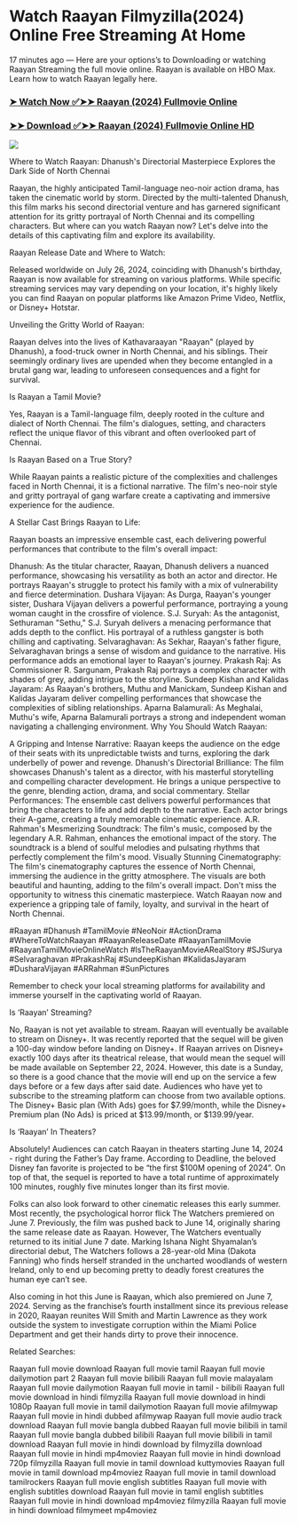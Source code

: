 # Watch Raayan Filmyzilla(2024) Online Free Streaming At Home

17 minutes ago — Here are your options’s to Downloading or watching Raayan Streaming the full movie online. Raayan is available on HBO Max. Learn how to watch Raayan legally here.


### [➤ Watch Now ✅➤➤ Raayan (2024) Fullmovie Online](https://tamilmovies2024download.blogspot.com/2024/08/raayan-near-me.html)

### [➤➤ Download ✅➤➤ Raayan (2024) Fullmovie Online HD](https://tamilmovies2024download.blogspot.com/2024/08/raayan-near-me.html)

<p dir="auto"><a href="https://tamilmovies2024download.blogspot.com/2024/08/raayan-near-me.html" title="PLAY NOW" rel="nofollow"><img src="https://i.imgur.com/jhNGoEt.gif" style="max-width: 100%;"></a></p>

Where to Watch Raayan: Dhanush's Directorial Masterpiece Explores the Dark Side of North Chennai

Raayan, the highly anticipated Tamil-language neo-noir action drama, has taken the cinematic world by storm. Directed by the multi-talented Dhanush, this film marks his second directorial venture and has garnered significant attention for its gritty portrayal of North Chennai and its compelling characters. But where can you watch Raayan now? Let's delve into the details of this captivating film and explore its availability.

Raayan Release Date and Where to Watch:

Released worldwide on July 26, 2024, coinciding with Dhanush's birthday, Raayan is now available for streaming on various platforms. While specific streaming services may vary depending on your location, it's highly likely you can find Raayan on popular platforms like Amazon Prime Video, Netflix, or Disney+ Hotstar.

Unveiling the Gritty World of Raayan:

Raayan delves into the lives of Kathavaraayan "Raayan" (played by Dhanush), a food-truck owner in North Chennai, and his siblings. Their seemingly ordinary lives are upended when they become entangled in a brutal gang war, leading to unforeseen consequences and a fight for survival.

Is Raayan a Tamil Movie?

Yes, Raayan is a Tamil-language film, deeply rooted in the culture and dialect of North Chennai. The film's dialogues, setting, and characters reflect the unique flavor of this vibrant and often overlooked part of Chennai.

Is Raayan Based on a True Story?

While Raayan paints a realistic picture of the complexities and challenges faced in North Chennai, it is a fictional narrative. The film's neo-noir style and gritty portrayal of gang warfare create a captivating and immersive experience for the audience.

A Stellar Cast Brings Raayan to Life:

Raayan boasts an impressive ensemble cast, each delivering powerful performances that contribute to the film's overall impact:

Dhanush: As the titular character, Raayan, Dhanush delivers a nuanced performance, showcasing his versatility as both an actor and director. He portrays Raayan's struggle to protect his family with a mix of vulnerability and fierce determination.
Dushara Vijayan: As Durga, Raayan's younger sister, Dushara Vijayan delivers a powerful performance, portraying a young woman caught in the crossfire of violence.
S.J. Suryah: As the antagonist, Sethuraman "Sethu," S.J. Suryah delivers a menacing performance that adds depth to the conflict. His portrayal of a ruthless gangster is both chilling and captivating.
Selvaraghavan: As Sekhar, Raayan's father figure, Selvaraghavan brings a sense of wisdom and guidance to the narrative. His performance adds an emotional layer to Raayan's journey.
Prakash Raj: As Commissioner R. Sargunam, Prakash Raj portrays a complex character with shades of grey, adding intrigue to the storyline.
Sundeep Kishan and Kalidas Jayaram: As Raayan's brothers, Muthu and Manickam, Sundeep Kishan and Kalidas Jayaram deliver compelling performances that showcase the complexities of sibling relationships.
Aparna Balamurali: As Meghalai, Muthu's wife, Aparna Balamurali portrays a strong and independent woman navigating a challenging environment.
Why You Should Watch Raayan:

A Gripping and Intense Narrative: Raayan keeps the audience on the edge of their seats with its unpredictable twists and turns, exploring the dark underbelly of power and revenge.
Dhanush's Directorial Brilliance: The film showcases Dhanush's talent as a director, with his masterful storytelling and compelling character development. He brings a unique perspective to the genre, blending action, drama, and social commentary.
Stellar Performances: The ensemble cast delivers powerful performances that bring the characters to life and add depth to the narrative. Each actor brings their A-game, creating a truly memorable cinematic experience.
A.R. Rahman's Mesmerizing Soundtrack: The film's music, composed by the legendary A.R. Rahman, enhances the emotional impact of the story. The soundtrack is a blend of soulful melodies and pulsating rhythms that perfectly complement the film's mood.
Visually Stunning Cinematography: The film's cinematography captures the essence of North Chennai, immersing the audience in the gritty atmosphere. The visuals are both beautiful and haunting, adding to the film's overall impact.
Don't miss the opportunity to witness this cinematic masterpiece. Watch Raayan now and experience a gripping tale of family, loyalty, and survival in the heart of North Chennai.

#Raayan #Dhanush #TamilMovie #NeoNoir #ActionDrama #WhereToWatchRaayan #RaayanReleaseDate #RaayanTamilMovie #RaayanTamilMovieOnlineWatch #IsTheRaayanMovieARealStory #SJSurya #Selvaraghavan #PrakashRaj #SundeepKishan #KalidasJayaram #DusharaVijayan #ARRahman #SunPictures

Remember to check your local streaming platforms for availability and immerse yourself in the captivating world of Raayan.



Is ‘Raayan’ Streaming?

No, Raayan is not yet available to stream. Raayan will eventually be available to stream on Disney+. It was recently reported that the sequel will be given a 100-day window before landing on Disney+. If Raayan arrives on Disney+ exactly 100 days after its theatrical release, that would mean the sequel will be made available on September 22, 2024. However, this date is a Sunday, so there is a good chance that the movie will end up on the service a few days before or a few days after said date. Audiences who have yet to subscribe to the streaming platform can choose from two available options. The Disney+ Basic plan (With Ads) goes for $7.99/month, while the Disney+ Premium plan (No Ads) is priced at $13.99/month, or $139.99/year.

Is ‘Raayan’ In Theaters?

Absolutely! Audiences can catch Raayan in theaters starting June 14, 2024 - right during the Father’s Day frame. According to Deadline, the beloved Disney fan favorite is projected to be “the first $100M opening of 2024”. On top of that, the sequel is reported to have a total runtime of approximately 100 minutes, roughly five minutes longer than its first movie.

Folks can also look forward to other cinematic releases this early summer. Most recently, the psychological horror flick The Watchers premiered on June 7. Previously, the film was pushed back to June 14, originally sharing the same release date as Raayan. However, The Watchers eventually returned to its initial June 7 date. Marking Ishana Night Shyamalan’s directorial debut, The Watchers follows a 28-year-old Mina (Dakota Fanning) who finds herself stranded in the uncharted woodlands of western Ireland, only to end up becoming pretty to deadly forest creatures the human eye can’t see.

Also coming in hot this June is Raayan, which also premiered on June 7, 2024. Serving as the franchise’s fourth installment since its previous release in 2020, Raayan reunites Will Smith and Martin Lawrence as they work outside the system to investigate corruption within the Miami Police Department and get their hands dirty to prove their innocence.

Related Searches:

Raayan full movie download
Raayan full movie tamil
Raayan full movie dailymotion part 2
Raayan full movie bilibili
Raayan full movie malayalam
Raayan full movie dailymotion
Raayan full movie in tamil - bilibili
Raayan full movie download in hindi filmyzilla
Raayan full movie download in hindi 1080p
Raayan full movie in tamil dailymotion
Raayan full movie afilmywap
Raayan full movie in hindi dubbed afilmywap
Raayan full movie audio track download
Raayan full movie bangla dubbed
Raayan full movie bilibili in tamil
Raayan full movie bangla dubbed bilibili
Raayan full movie bilibili in tamil download
Raayan full movie in hindi download by filmyzilla
download Raayan full movie in hindi mp4moviez
Raayan full movie in hindi download 720p filmyzilla
Raayan full movie in tamil download kuttymovies
Raayan full movie in tamil download mp4moviez
Raayan full movie in tamil download tamilrockers
Raayan full movie english subtitles
Raayan full movie with english subtitles download
Raayan full movie in tamil english subtitles
Raayan full movie in hindi download mp4moviez filmyzilla
Raayan full movie in hindi download filmymeet mp4moviez
